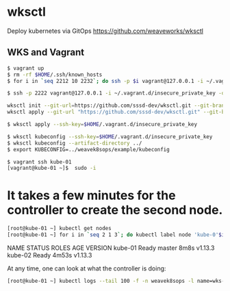 # wksctl
Deploy kubernetes via GitOps https://github.com/weaveworks/wksctl

## WKS and Vagrant
```bash
$ vagrant up
$ rm -rf $HOME/.ssh/known_hosts
$ for i in `seq 2212 10 2232`; do ssh -p $i vagrant@127.0.0.1 -i ~/.vagrant.d/insecure_private_key -o StrictHostKeyChecking=no "hostname && exit"; done

$ ssh -p 2222 vagrant@127.0.0.1 -i ~/.vagrant.d/insecure_private_key -o StrictHostKeyChecking=no "hostname && exit"

wksctl init --git-url=https://github.com/sssd-dev/wksctl.git --git-branch=v1.0
wksctl apply --git-url "https://github.com/sssd-dev/wksctl.git" --git-branch "develop"

$ wksctl apply --ssh-key=$HOME/.vagrant.d/insecure_private_key

$ wksctl kubeconfig --ssh-key=$HOME/.vagrant.d/insecure_private_key
$ wksctl kubeconfig --artifact-directory ../
$ export KUBECONFIG=../weavek8sops/example/kubeconfig
```

```bash
$ vagrant ssh kube-01
[vagrant@kube-01 ~]$  sudo -i
```
# It takes a few minutes for the controller to create the second node.
```bash
[root@kube-01 ~] kubectl get nodes
[root@kube-01 ~] for i in `seq 2 1 3`; do kubectl label node 'kube-0'$i node-role.kubernetes.io/worker=worker; done
```
NAME      STATUS   ROLES    AGE     VERSION
kube-01   Ready    master   8m8s    v1.13.3
kube-02   Ready    <none>   4m53s   v1.13.3

At any time, one can look at what the controller is doing:
```bash
[root@kube-01 ~] kubectl logs --tail 100 -f -n weavek8sops -l name=wks-controller
```